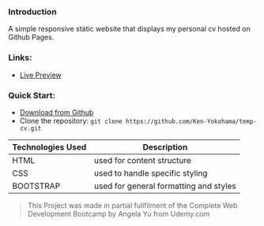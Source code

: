 ### Introduction

A simple responsive static website that displays my personal cv hosted on Github Pages.

### Links:
- [Live Preview](https://ken-yokohama.github.io/temp-cv/)

### Quick Start:
- [Download from Github](https://github.com/Ken-Yokohama/temp-cv)
- Clone the repository: ``` git clone https://github.com/Ken-Yokohama/temp-cv.git ```

| Technologies Used | Description                                      |
| ----------------- | ------------------------------------------------ |
| HTML              | used for content structure                       |
| CSS               | used to handle specific styling                  |
| BOOTSTRAP         | used for general formatting and styles           |

>This Project was made in partial fullfilment of the Complete Web Development Bootcamp by Angela Yu from Udemy.com
